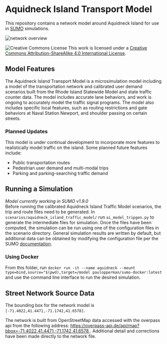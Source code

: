 # Aquidneck Island Transport Model
This repository contains a network model around Aquidneck Island for use in [SUMO](https://sumo.dlr.de/wiki/Simulation_of_Urban_MObility_-_Wiki) simulations.

![network overview](images/netedit_overview_map.png)

![Creative Commons License](https://i.creativecommons.org/l/by-sa/4.0/88x31.png)  This work is licensed under a [Creative Commons Attribution-ShareAlike 4.0 International License](http://creativecommons.org/licenses/by-sa/4.0/).


## Model Features
The Aquidneck Island Transport Model is a microsimulation model including a model of the transportation network and 
calibrated user demand scenarios built from the Rhode Island Statewide Model and state traffic counter data.  The model
includes accurate lane behaviors, and work is ongoing to accurately model the traffic signal programs.  The model also includes
specific local features, such as routing restrictions and gate behaviors at Naval Station Newport, and shoulder passing on certain streets.

### Planned Updates
This model is under continual development to incorporate more features to realistically model traffic on the island. Some planned future features include:
* Public transportation routes
* Pedestrian user demand and multi-modal trips
* Parking and parking-searching traffic demand

## Running a Simulation
*Model currently working in SUMO v1.9.0*  
Before running the calibrated Aquidneck Island Traffic Model scenarios, the trip and route files need to be generated.
In `scenarios/aquidneck_island_traffic_model/` run `ai_model_tripgen.py` to generate the intermediate files for simulation. 
Once the files have been computed, the simulation can be run using one of the configuration files in the scenario directory.
General simulation results are written by default, but additional data can be obtained by modifying the configuration file per the SUMO [documentation](https://sumo.dlr.de/docs/sumo.html).

### Using Docker
From this folder, run 
```docker run -it --name aquidneck --mount type=bind,source="$(pwd),target=/model paulopperman/sumo-docker:latest```
and use the command line interface to run the desired simulation.

## Street Network Source Data

The bounding box for the network model is `[-71.4022,41.4471,-71.1742,41.6578]`.  

The network is built from OpenStreetMap data accessed with the overpass api from the following address: [https://overpass-api.de/api/map?bbox=-71.4022,41.4471,-71.1742,41.6578
](https://overpass-api.de/api/map?bbox=-71.4022,41.4471,-71.1742,41.6578
).  Additional detail and corrections have been made directly to the network file.



